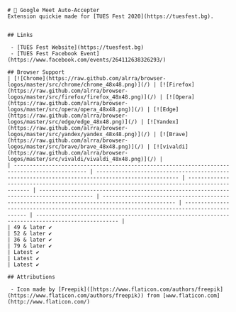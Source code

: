    # 🤖 Google Meet Auto-Accepter
    Extension quickie made for [TUES Fest 2020](https://tuesfest.bg).
    
    
    ## Links
    
     - [TUES Fest Website](https://tuesfest.bg)
     - [TUES Fest Facebook Event](https://www.facebook.com/events/264112638326293/)
    
    ## Browser Support
    | [![Chrome](https://raw.github.com/alrra/browser-logos/master/src/chrome/chrome_48x48.png)](/) | [![Firefox](https://raw.github.com/alrra/browser-logos/master/src/firefox/firefox_48x48.png)](/) | [![Opera](https://raw.github.com/alrra/browser-logos/master/src/opera/opera_48x48.png)](/) | [![Edge](https://raw.github.com/alrra/browser-logos/master/src/edge/edge_48x48.png)](/) | [![Yandex](https://raw.github.com/alrra/browser-logos/master/src/yandex/yandex_48x48.png)](/) | [![Brave](https://raw.github.com/alrra/browser-logos/master/src/brave/brave_48x48.png)](/) | [![vivaldi](https://raw.github.com/alrra/browser-logos/master/src/vivaldi/vivaldi_48x48.png)](/) |
    | --------------------------------------------------------------------------------------------- | ------------------------------------------------------------------------------------------------ | ------------------------------------------------------------------------------------------ | --------------------------------------------------------------------------------------- | --------------------------------------------------------------------------------------------- | ------------------------------------------------------------------------------------------ | ------------------------------------------------------------------------------------------------ |
    | 49 & later ✔                                                                                  | 52 & later ✔                                                                                     | 36 & later ✔                                                                               | 79 & later ✔                                                                            | Latest ✔                                                                                      | Latest ✔                                                                                   | Latest ✔
    
    ## Attributions
    
     - Icon made by [Freepik]([https://www.flaticon.com/authors/freepik](https://www.flaticon.com/authors/freepik)) from [www.flaticon.com](http://www.flaticon.com/)
